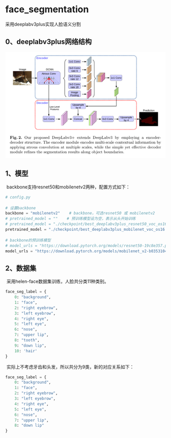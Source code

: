 # face_segmentation

采用deeplabv3plus实现人脸语义分割

## 0、deeplabv3plus网络结构

<div align='center'>
  <img src='./assets/nn_structure.png'>
</div>

## 1、模型

​	backbone支持resnet50和mobilenetv2两种，配置方式如下：

``` python
# config.py

# 设置backbone
backbone = "mobilenetv2"    # backbone，可选resnet50 或 mobilenetv2
# pretrained_model = ""    # 预训练模型设为空，表示从头开始训练
# pretrained_model = "./checkpoint/best_deeplabv3plus_resnet50_voc_os16.pth"    # backbone为resnet50的预训练模型
pretrained_model = "./checkpoint/best_deeplabv3plus_mobilenet_voc_os16.pth"    # backbone为mobilenetv2的预训练模型

# backbone的预训练模型
# model_urls = "https://download.pytorch.org/models/resnet50-19c8e357.pth"    # resnet
model_urls = "https://download.pytorch.org/models/mobilenet_v2-b0353104.pth"    # mobilenetv2
```

## 2、数据集

​	采用helen-face数据集训练，人脸共分类11种类别。

``` python
face_seg_label = {
    0: "background", 
    1: "face",
    2: "right eyebrow",
    3: "left eyebrow",
    4: "right eye",
    5: "left eye",
    6: "nose",
    7: "upper lip",
    8: "tooth",
    9: "down lip", 
    10: 'hair'
}
```

​	实际上不考虑牙齿和头发，所以共分为9类，新的对应关系如下：

``` python
face_seg_label = {
    0: "background", 
    1: "face",
    2: "right eyebrow",
    3: "left eyebrow",
    4: "right eye",
    5: "left eye",
    6: "nose",
    7: "upper lip",
    8: "down lip"
}
```


